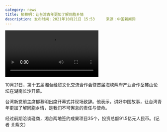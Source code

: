 ```yaml
---
category: news
title: 郁慕明：让台湾青年更加了解同胞乡情
description: 发布时间：2021年10月21日 15:53     来源：中国新闻网
---
```

<video controls="" autoplay="" name="media"><source src="https://poss-videocloud.cns.com.cn/oss/2021/10/21/chinanews/MEIZI_YUNSHI/onair/0B8AF9186ADB44319104FCA55283EFD8.mp4" type="video/mp4"></video>

10月21日，第十五届湘台经贸文化交流合作会暨首届海峡两岸产业合作岳麓山论坛在湖南长沙开幕。

台湾新党前主席郁慕明出席开幕式并现场致辞。他表示，讲好中国故事，让台湾青年更加了解同胞乡情，是我们不可懈怠的责任与使命。

经过前期洽谈磋商，湘台两地签约成果项目35个，投资总额91.5亿元人民币。(记者 关紫文）
